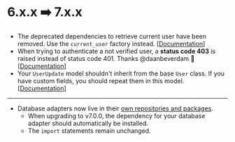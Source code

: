 # 6.x.x ➡️ 7.x.x

* The deprecated dependencies to retrieve current user have been removed. Use the `current_user` factory instead. [[Documentation](https://fastapi-users.github.io/fastapi-users/usage/current-user/)]
* When trying to authenticate a not verified user, a **status code 403** is raised instead of status code 401. Thanks @daanbeverdam 🎉 [[Documentation](https://fastapi-users.github.io/fastapi-users/usage/current-user/#current_user)]
* Your `UserUpdate` model shouldn't inherit from the base `User` class. If you have custom fields, you should repeat them in this model. [[Documentation](https://fastapi-users.github.io/fastapi-users/configuration/model/#define-your-models)]

---

* Database adapters now live in their [own repositories and packages](https://github.com/fastapi-users).
  * When upgrading to v7.0.0, the dependency for your database adapter should automatically be installed.
  * The `import` statements remain unchanged.
